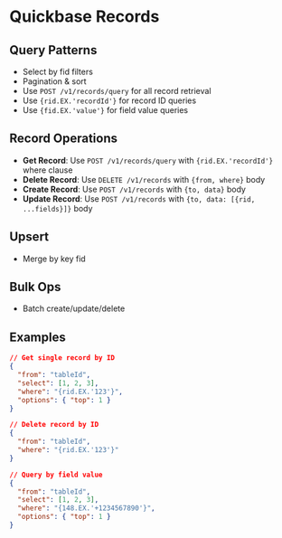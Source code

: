 # Quickbase Records

## Query Patterns
- Select by fid filters
- Pagination & sort
- Use `POST /v1/records/query` for all record retrieval
- Use `{rid.EX.'recordId'}` for record ID queries
- Use `{fid.EX.'value'}` for field value queries

## Record Operations
- **Get Record**: Use `POST /v1/records/query` with `{rid.EX.'recordId'}` where clause
- **Delete Record**: Use `DELETE /v1/records` with `{from, where}` body
- **Create Record**: Use `POST /v1/records` with `{to, data}` body
- **Update Record**: Use `POST /v1/records` with `{to, data: [{rid, ...fields}]}` body

## Upsert
- Merge by key fid

## Bulk Ops
- Batch create/update/delete

## Examples
```json
// Get single record by ID
{
  "from": "tableId",
  "select": [1, 2, 3],
  "where": "{rid.EX.'123'}",
  "options": { "top": 1 }
}

// Delete record by ID
{
  "from": "tableId", 
  "where": "{rid.EX.'123'}"
}

// Query by field value
{
  "from": "tableId",
  "select": [1, 2, 3],
  "where": "{148.EX.'+1234567890'}",
  "options": { "top": 1 }
}
```
